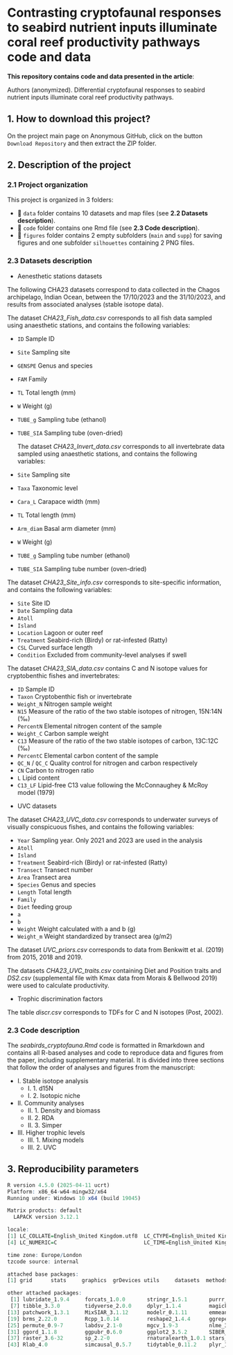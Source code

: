  
# **Contrasting cryptofaunal responses to seabird nutrient inputs illuminate coral reef productivity pathways code and data**

**This repository contains code and data presented in the article**:
  
Authors (anonymized). Differential cryptofaunal responses to seabird nutrient inputs illuminate coral reef productivity pathways. 

 

## 1. How to download this project?

On the project main page on Anonymous GitHub, click on the button `Download Repository` and then extract the ZIP folder.



## 2. Description of the project

### 2.1 Project organization

This project is organized in 3 folders:
  
* :file_folder:	`data` folder contains 10 datasets and map files  (see **2.2 Datasets description**).
* :file_folder:	`code` folder contains one Rmd file (see **2.3 Code description**).
* :file_folder:	`figures` folder contains 2 empty subfolders (`main` and `supp`) for saving figures and one subfolder `silhouettes` containing 2 PNG files.


### 2.3 Datasets description

* Aenesthetic stations datasets

The following CHA23 datasets correspond to data collected in the Chagos archipelago, Indian Ocean, between the 17/10/2023 and the 31/10/2023, and results from associated analyses (stable isotope data).

The dataset _CHA23_Fish_data.csv_ corresponds to all fish data sampled using anaesthetic stations, and contains the following variables:
- `ID` Sample ID
- `Site` Sampling site
- `GENSPE` Genus and species
- `FAM` Family
- `TL` Total length (mm)
- `W` Weight (g)
- `TUBE_g` Sampling tube (ethanol)
- `TUBE_SIA` Sampling tube (oven-dried)

  The dataset _CHA23_Invert_data.csv_ corresponds to all invertebrate data sampled using anaesthetic stations, and contains the following variables:
- `Site` Sampling site
- `Taxa` Taxonomic level
- `Cara_L` Carapace width (mm)
- `TL` Total length (mm)
- `Arm_diam` Basal arm diameter (mm)
- `W` Weight (g)
- `TUBE_g` Sampling tube number (ethanol)
- `TUBE_SIA` Sampling tube number (oven-dried)

The dataset _CHA23_Site_info.csv_ corresponds to site-specific information, and contains the following variables:
- `Site` Site ID
- `Date` Sampling data
- `Atoll`
- `Island`
- `Location` Lagoon or outer reef
- `Treatment` Seabird-rich (Birdy) or rat-infested (Ratty)
- `CSL` Curved surface length
- `Condition` Excluded from community-level analyses if swell

The dataset _CHA23_SIA_data.csv_ contains C and N isotope values for cryptobenthic fishes and invertebrates:
- `ID` Sample ID
- `Taxon` Cryptobenthic fish or invertebrate
- `Weight_N` Nitrogen sample weight
- `N15` Measure of the ratio of the two stable isotopes of nitrogen, 15N:14N (‰)
- `PercentN` Elemental nitrogen content of the sample
- `Weight_C` Carbon sample weight
- `C13` Measure of the ratio of the two stable isotopes of carbon, 13C:12C (‰)
- `PercentC` Elemental carbon content of the sample
- `QC_N` / `QC_C` Quality control for nitrogen and carbon respectively
- `CN` Carbon to nitrogen ratio
- `L` Lipid content
- `C13_LF` Lipid-free C13 value following the McConnaughey & McRoy model (1979)

* UVC datasets

The dataset _CHA23_UVC_data.csv_ corresponds to underwater surveys of visually conspicuous fishes, and contains the following variables:
- `Year` Sampling year. Only 2021 and 2023 are used in the analysis
- `Atoll`
- `Island`
- `Treatment` Seabird-rich (Birdy) or rat-infested (Ratty)
- `Transect` Transect number
- `Area` Transect area
- `Species` Genus and species
- `Length` Total length
- `Family`
- `Diet` feeding group
- `a`
- `b`
- `Weight` Weight calculated with a and b (g)
- `Weight_m` Weight standardized by transect area (g/m2)

The dataset _UVC_priors.csv_ corresponds to data from Benkwitt et al. (2019) from 2015, 2018 and 2019. 

The datasets _CHA23_UVC_traits.csv_ containing Diet and Position traits and _DS2.csv_ (supplemental file with Kmax data from Morais & Bellwood 2019) were used to calculate productivity.

* Trophic discrimination factors

The table _discr.csv_ corresponds to TDFs for C and N isotopes (Post, 2002).

### 2.3 Code description

The _seabirds_cryptofauna.Rmd_ code is formatted in Rmarkdown and contains all R-based analyses and code to reproduce data and figures from the paper, including supplementary material. 
It is divided into three sections that follow the order of analyses and figures from the manuscript:

* I. Stable isotope analysis
   - I. 1. d15N
   - I. 2. Isotopic niche
* II. Community analyses
   - II. 1. Density and biomass
   - II. 2. RDA
   - II. 3. Simper
* III. Higher trophic levels
   - III. 1. Mixing models
   - III. 2. UVC


## 3. Reproducibility parameters

```R
R version 4.5.0 (2025-04-11 ucrt)
Platform: x86_64-w64-mingw32/x64
Running under: Windows 10 x64 (build 19045)

Matrix products: default
  LAPACK version 3.12.1

locale:
[1] LC_COLLATE=English_United Kingdom.utf8  LC_CTYPE=English_United Kingdom.utf8    LC_MONETARY=English_United Kingdom.utf8
[4] LC_NUMERIC=C                            LC_TIME=English_United Kingdom.utf8    

time zone: Europe/London
tzcode source: internal

attached base packages:
[1] grid      stats     graphics  grDevices utils     datasets  methods   base     

other attached packages:
 [1] lubridate_1.9.4     forcats_1.0.0       stringr_1.5.1       purrr_1.0.4         readr_2.1.5         tidyr_1.3.1        
 [7] tibble_3.3.0        tidyverse_2.0.0     dplyr_1.1.4         magick_2.8.6        ggimage_0.3.3       ggridges_0.5.6     
[13] patchwork_1.3.1     MixSIAR_3.1.12      modelr_0.1.11       emmeans_1.11.1      tidybayes_3.0.7     ggdist_3.3.3       
[19] brms_2.22.0         Rcpp_1.0.14         reshape2_1.4.4      ggrepel_0.9.6       vegan_2.6-10        lattice_0.22-7     
[25] permute_0.9-7       labdsv_2.1-0        mgcv_1.9-3          nlme_3.1-168        scales_1.4.0        ggcheck_0.0.5      
[31] ggord_1.1.8         ggpubr_0.6.0        ggplot2_3.5.2       SIBER_2.1.9         gridExtra_2.3       ggspatial_1.1.9    
[37] raster_3.6-32       sp_2.2-0            rnaturalearth_1.0.1 stars_0.6-8         abind_1.4-8         sf_1.0-21          
[43] Rlab_4.0            simcausal_0.5.7     tidytable_0.11.2    plyr_1.8.9         
```   
